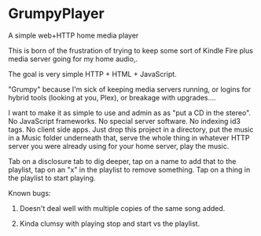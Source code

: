 # GrumpyPlayer

A simple web+HTTP home media player

This is born of the frustration of trying to keep some sort of Kindle
Fire plus media server going for my home audio,.

The goal is very simple HTTP + HTML + JavaScript.

"Grumpy" because I'm sick of keeping media servers running, or logins
for hybrid tools (looking at you, Plex), or breakage with upgrades....

I want to make it as simple to use and admin as as "put a CD in the
stereo". No JavaScript frameworks. No special server software. No
indexing id3 tags. No client side apps. Just drop this project in a
directory, put the music in a Music folder underneath that, serve the
whole thing in whatever HTTP server you were already using for your
home server, play the music.

Tab on a disclosure tab to dig deeper, tap on a name to add that to
the playlist, tap on an "x" in the playlist to remove something. Tap
on a thing in the playlist to start playing.

Known bugs:

1. Doesn't deal well with multiple copies of the same song added.

2. Kinda clumsy with playing stop and start vs the playlist.





